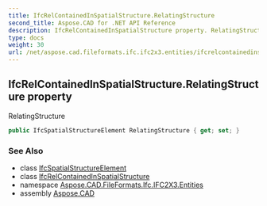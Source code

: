 ```yaml
---
title: IfcRelContainedInSpatialStructure.RelatingStructure
second_title: Aspose.CAD for .NET API Reference
description: IfcRelContainedInSpatialStructure property. RelatingStructure
type: docs
weight: 30
url: /net/aspose.cad.fileformats.ifc.ifc2x3.entities/ifcrelcontainedinspatialstructure/relatingstructure/
---
```

## IfcRelContainedInSpatialStructure.RelatingStructure property

RelatingStructure

```csharp
public IfcSpatialStructureElement RelatingStructure { get; set; }
```

### See Also

* class [IfcSpatialStructureElement](../../ifcspatialstructureelement/)
* class [IfcRelContainedInSpatialStructure](../)
* namespace [Aspose.CAD.FileFormats.Ifc.IFC2X3.Entities](../../ifcrelcontainedinspatialstructure/)
* assembly [Aspose.CAD](../../../)


